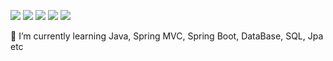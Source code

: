 
  <a href="[velog.io/@jobmania]" target="_blank"><img src="https://img.shields.io/badge/Java-blue?style=flat-square&logo=JAVA&logoColor=white"/></a>
   <a href="[velog.io/@jobmania]" target="_blank"><img src="https://img.shields.io/badge/SQL-blue?style=flat-square&logo=SQL&logoColor=white"/></a>
 <a href="[velog.io/@jobmania]" target="_blank"> <img src="https://img.shields.io/badge/Spring-green?style=flat-square&logo=Spring&logoColor=white"/></a>
 <a href="[velog.io/@jobmania]" target="_blank"> <img src="https://img.shields.io/badge/MySql-informational?style=flat-square&logo=MySql&logoColor=white"/></a>
 <a href="[velog.io/@jobmania]" target="_blank"> <img src="https://img.shields.io/badge/SpringBoot-green?style=flat-square&logo=SpringBoot&logoColor=white"/></a>


🌱 I’m currently learning Java, Spring MVC, Spring Boot, DataBase, SQL, Jpa etc
